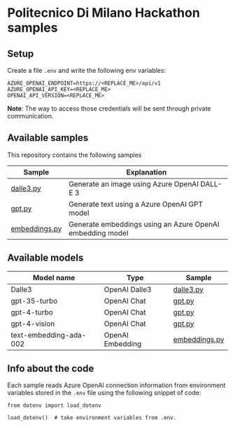 # Politecnico Di Milano Hackathon samples

## Setup

Create a file `.env` and write the following env variables:

```
AZURE_OPENAI_ENDPOINT=https://<REPLACE_ME>/api/v1
AZURE_OPENAI_API_KEY=<REPLACE_ME>
OPENAI_API_VERSION=<REPLACE_ME>
```

**Note**: The way to access those credentials will be sent through private communication.

## Available samples

This repository contains the following samples

| Sample  | Explanation |
| ------------- | ------------- |
| [dalle3.py](./dalle3.py)  | Generate an image using Azure OpenAI DALL-E 3 |
| [gpt.py](./gpt.py) | Generate text using a Azure OpenAI GPT model |
| [embeddings.py](./embeddings.py) | Generate embeddings using an Azure OpenAI embedding model |

## Available models

| Model name  | Type | Sample |
| ------------- | ------------- | ------------- |
| Dalle3  | OpenAI Dalle3 | [dalle3.py](./dalle3.py)  |
| gpt-35-turbo  | OpenAI Chat | [gpt.py](./gpt.py) |
| gpt-4-turbo  | OpenAI Chat | [gpt.py](./gpt.py) |
| gpt-4-vision  | OpenAI Chat | [gpt.py](./gpt.py) |
| text-embedding-ada-002  | OpenAI Embedding | [embeddings.py](./embeddings.py) |


## Info about the code

Each sample reads Azure OpenAI connection information from environment variables stored in the `.env` file using the following snippet of code:

```
from dotenv import load_dotenv

load_dotenv()  # take environment variables from .env.
```
